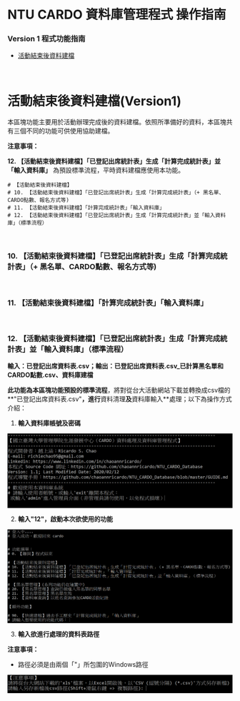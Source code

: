 # NTU CARDO 資料庫管理程式 操作指南

### Version 1 程式功能指南

* [活動結束後資料建檔](#活動結束後資料建檔(Version1))

<br>

# 活動結束後資料建檔(Version1)

本區塊功能主要用於活動辦理完成後的資料建檔。依照所準備好的資料，本區塊共有三個不同的功能可供使用協助建檔。

**注意事項：**

**12. 【活動結束後資料建檔】「已登記出席統計表」生成「計算完成統計表」並「輸入資料庫」** 為預設標準流程，平時資料建檔應使用本功能。

```shell
# 【活動結束後資料建檔】
# 10. 【活動結束後資料建檔】「已登記出席統計表」生成「計算完成統計表」（+ 黑名單、CARDO點數、報名方式等)
# 11. 【活動結束後資料建檔】「計算完成統計表」「輸入資料庫」
# 12. 【活動結束後資料建檔】「已登記出席統計表」生成「計算完成統計表」並「輸入資料庫」（標準流程）
```

<br>

### 10. 【活動結束後資料建檔】「已登記出席統計表」生成「計算完成統計表」（+ 黑名單、CARDO點數、報名方式等)

<br>

### 11. 【活動結束後資料建檔】「計算完成統計表」「輸入資料庫」

<br>

### 12. 【活動結束後資料建檔】「已登記出席統計表」生成「計算完成統計表」並「輸入資料庫」（標準流程）

**輸入：已登記出席資料表.csv；輸出：已登記出席資料表.csv_已計算黑名單和CARDO點數.csv、資料庫建檔**

**此功能為本區塊功能預設的標準流程**，將對從台大活動網站下載並轉換成csv檔的**"已登記出席資料表.csv"**，進行**資料清理**及**資料庫輸入**處理；以下為操作方式介紹：

1. **輸入資料庫帳號及密碼**

<img src="./guide_images/0.PNG" width=600px align="middle"></img>

2. **輸入"12"，啟動本次欲使用的功能**

<img src="./guide_images/1.PNG" width=600px align="middle"></img>

3. **輸入欲進行處理的資料表路徑**

**注意事項：**

* 路徑必須是由兩個「"」所包圍的Windows路徑

<img src="./guide_images/2.PNG" width=600px align="middle"></img>